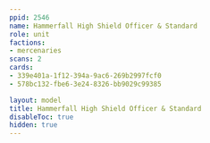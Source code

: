 ```yaml
---
ppid: 2546
name: Hammerfall High Shield Officer & Standard
role: unit
factions:
- mercenaries
scans: 2
cards:
- 339e401a-1f12-394a-9ac6-269b2997fcf0
- 578bc132-fbe6-3e24-8326-bb9029c99385

layout: model
title: Hammerfall High Shield Officer & Standard
disableToc: true
hidden: true
---
```

